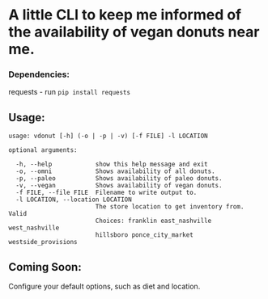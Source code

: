 # A little CLI to keep me informed of the availability of vegan donuts near me.

### Dependencies:
requests - run `pip install requests`
## Usage:
```
usage: vdonut [-h] (-o | -p | -v) [-f FILE] -l LOCATION

optional arguments:

  -h, --help            show this help message and exit
  -o, --omni            Shows availability of all donuts.
  -p, --paleo           Shows availability of paleo donuts.
  -v, --vegan           Shows availability of vegan donuts.
  -f FILE, --file FILE  Filename to write output to.
  -l LOCATION, --location LOCATION
                        The store location to get inventory from. Valid
                        Choices: franklin east_nashville west_nashville
                        hillsboro ponce_city_market westside_provisions
```

## Coming Soon:
Configure your default options, such as diet and location.
